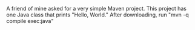 A friend of mine asked for a very simple Maven project. This project has one 
Java class that prints "Hello, World." After downloading, run "mvn -q compile exec:java"